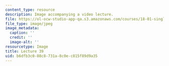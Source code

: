 ```yaml
---
content_type: resource
description: Image accompanying a video lecture.
file: https://ol-ocw-studio-app-qa.s3.amazonaws.com/courses/18-01-single-variable-calculus-fall-2006/b6dfb3c088c8731a8c0ec815f89d9a35_lec39.jpg
file_type: image/jpeg
image_metadata:
  caption: ''
  credit: ''
  image-alt: ''
resourcetype: Image
title: Lecture 39
uid: b6dfb3c0-88c8-731a-8c0e-c815f89d9a35
---
```

